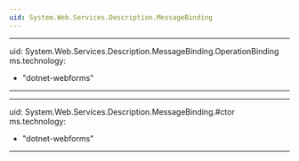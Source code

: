 ```yaml
---
uid: System.Web.Services.Description.MessageBinding
---
```


---
uid: System.Web.Services.Description.MessageBinding.OperationBinding
ms.technology: 
  - "dotnet-webforms"
---

---
uid: System.Web.Services.Description.MessageBinding.#ctor
ms.technology: 
  - "dotnet-webforms"
---
